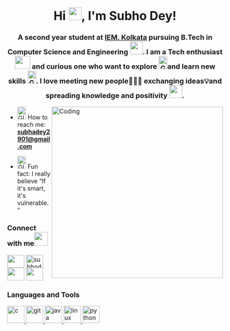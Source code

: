 
<h1 align="center"> Hi <img src="https://github.com/TheDudeThatCode/TheDudeThatCode/blob/master/Assets/Hi.gif" height="30px" width="30px">, I'm Subho Dey! </h1>
<h3 align="center">A second year student at <a href="https://iem.edu.in/"> <b>IEM</b>, Kolkata</a> pursuing B.Tech in Computer Science and Engineering <img src="https://encrypted-tbn0.gstatic.com/images?q=tbn:ANd9GcSuCZgqQzvMPVbTKhLhx44db0CQJHr61Dln478M4y40-w&s" height="30px" width="30px">. I am a Tech enthusiast <img src="https://media1.giphy.com/media/dJezVlwfVulTykjRQj/giphy.gif?cid=6c09b9528d1b29c0753851faf7a5db9112a9f06ab324e671&rid=giphy.gif&ct=g" height="30px" width="36px"> and  curious one who want to explore <img alt="GIF" src="https://github.com/TheDudeThatCode/TheDudeThatCode/blob/master/Assets/gandalf_parrot.gif" height="30px" width="20px" />and learn new skills <img alt="GIF" src="https://media.tenor.com/I5iY9Hj8YGQAAAAi/kroppa-digital.gif" height="30px" width="20px" />. I love meeting new people👩🏽‍🚀 exchanging ideas💡and spreading knowledge and positivity <img src="https://github.com/TheDudeThatCode/TheDudeThatCode/blob/master/Assets/Rocket.gif" height="30px" width="30px">.</h3>

<img align="right" alt="Coding" width="400" src="https://media.tenor.com/kyeNs4DnuW0AAAAM/dev_animado.gif">

- <img alt="GIF" src="https://media.tenor.com/z2xJqhCpneIAAAAM/wave-hand.gif" height="30px" width="20vw" /> How to reach me: **subhadey2901@gmail.com**

- <img alt="GIF" src="https://github.com/TheDudeThatCode/TheDudeThatCode/blob/master/Assets/happy.gif" height="30px" width="20vw" /> Fun fact: I really believe “If it's smart, it's vulnerable.”

<h3 align="left">Connect with me<img src="https://media.tenor.com/6HMUn0vb39IAAAAi/handshake.gif" height="32px"></h3>
<p align="left">
 <a href="https://discord.com/channels/Subhodey#1308" target="blank"><img align="center" src="https://media.tenor.com/5a7v-p3E5pkAAAAC/discord.gif" alt="" height="30" width="40" /></a> 
<a href="https://linkedin.com/in/subhodey" target="blank"><img align="center" src="https://media.tenor.com/2ZexrTx-QSQAAAAC/linkedin.gif" alt="subhodey" height="30" width="40" /></a>
 <a href="https://hashnode.com/@subhodey" target="blank"><img align="center" src="https://www.finsmes.com/wp-content/uploads/2021/08/hashnode.jpg" alt="" height="30" width="40" /></a>
 <a href="https://leetcode.com/Subho01/" target="blank"><img align="center" src="https://res.cloudinary.com/crunchbase-production/image/upload/c_lpad,h_256,w_256,f_auto,q_auto:eco,dpr_1/83facdeba5b924cb3b1a" alt="" height="30" width="40" /></a>

</p>

<h3 align="left">Languages and Tools</h3>
 </a> <a href="https://www.cprogramming.com/" target="_blank"> <img src="https://media.tenor.com/9-pnrDvZemMAAAAC/constant-c-logo.gif" alt="c" width="40" height="40"/>  </a> <a href="https://git-scm.com/" target="_blank"> <img src="https://encrypted-tbn0.gstatic.com/images?q=tbn:ANd9GcSLgpjRltlYA6CZv3SOl8eICe3HiESAMARwVGOoAVakM7EkO_cjKK6qtVzOXAYoHxVBWtQ&usqp=CAU" alt="git" width="40" height="40"/> </a> <a href="https://www.java.com" target="_blank"> <img src="https://www.clipartmax.com/png/middle/349-3493752_java-logo-gif.png" alt="java" width="40" height="40"/>  </a> <a href="https://www.linux.org/" target="_blank"> <img src="https://media.tenor.com/SjTQ7xAn734AAAAS/linux-gnu.gif" alt="linux" width="40" height="40"/> <a href="https://www.python.org" target="_blank"> <img src="https://encrypted-tbn0.gstatic.com/images?q=tbn:ANd9GcQL3L2XjCLP5Sg-3B-frnSNl64mNZvNGFqaNkBIwJZFsKL-IwEax4-sXpQhG5UhNhG0bls&usqp=CAU" alt="python" width="40" height="40"/> </p>

<!---
deysubho/deysubho is a ✨ special ✨ repository because its `README.md` (this file) appears on your GitHub profile.
You can click the Preview link to take a look at your changes.
--->

